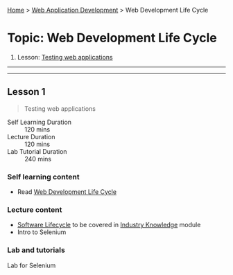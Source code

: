[Home](../README.md) > [Web Application Development](./README.md) > Web Development Life Cycle

# Topic: Web Development Life Cycle

1. Lesson: [Testing web applications](#lesson-1)

---

---

## Lesson 1

> Testing web applications

<dl>
<dt>Self Learning Duration</dt>
<dd>120 mins</dd>
<dt>Lecture Duration</dt>
<dd>120 mins</dd>
<dt>Lab Tutorial Duration</dt>
<dd>240 mins</dd>
</dl>

### Self learning content

- Read [Web Development Life Cycle](https://www.signitysolutions.com/blog/web-development-life-cycle/)

### Lecture content

- [Software Lifecycle](../industry-knowledge/02-software-lifecycle.md) to be covered in [Industry Knowledge](../industry-knowledge/README.md) module
- Intro to Selenium

### Lab and tutorials

Lab for Selenium
